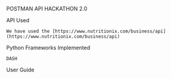 POSTMAN API HACKATHON 2.0
	
API Used

	We have used the [https://www.nutritionix.com/business/api](https://www.nutritionix.com/business/api)
Python Frameworks Implemented

	DASH
User Guide
	
